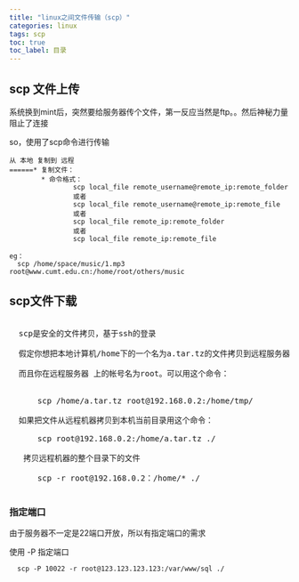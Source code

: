 ```yaml
---
title: "linux之间文件传输（scp）"
categories: linux
tags: scp
toc: true
toc_label: 目录
---
```


## scp 文件上传

系统换到mint后，突然要给服务器传个文件，第一反应当然是ftp。。然后神秘力量阻止了连接

so，使用了scp命令进行传输

 
```
从 本地 复制到 远程
======* 复制文件：
        * 命令格式：
                scp local_file remote_username@remote_ip:remote_folder
                或者
                scp local_file remote_username@remote_ip:remote_file
                或者
                scp local_file remote_ip:remote_folder
                或者
                scp local_file remote_ip:remote_file

eg：
  scp /home/space/music/1.mp3 root@www.cumt.edu.cn:/home/root/others/music
```


## scp文件下载

<pre>

&nbsp; scp是安全的文件拷贝，基于ssh的登录

&nbsp;&nbsp;假定你想把本地计算机/home下的一个名为a.tar.tz的文件拷贝到远程服务器192.168.0.2上的/home/tmp。

&nbsp;&nbsp;而且你在远程服务器 上的帐号名为root。可以用这个命令：

&nbsp;&nbsp;&nbsp;&nbsp;&nbsp;&nbsp;&nbsp;&nbsp;&nbsp;
  &nbsp;&nbsp;&nbsp;&nbsp;scp /home/a.tar.tz root@192.168.0.2:/home/tmp/

  如果把文件从远程机器拷贝到本机当前目录用这个命令：&nbsp;

&nbsp;&nbsp; &nbsp;&nbsp;&nbsp;scp root@192.168.0.2:/home/a.tar.tz ./&nbsp;

&nbsp;&nbsp; 拷贝远程机器的整个目录下的文件

&nbsp;&nbsp;    scp -r root@192.168.0.2：/home/* ./

</pre>

### 指定端口
由于服务器不一定是22端口开放，所以有指定端口的需求

使用 -P 指定端口

```shell
  scp -P 10022 -r root@123.123.123.123:/var/www/sql ./
```
